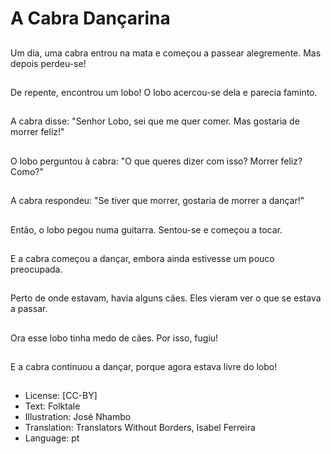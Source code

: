 # A Cabra Dançarina

##
Um dia, uma cabra entrou na mata e começou a passear alegremente. Mas depois perdeu-se!

##
De repente, encontrou um lobo! O lobo acercou-se dela e parecia faminto.

##
A cabra disse: "Senhor Lobo, sei que me quer comer. Mas gostaria de morrer feliz!"

##
O lobo perguntou à cabra: "O que queres dizer com isso? Morrer feliz? Como?"

##
A cabra respondeu: "Se tiver que morrer, gostaria de morrer a dançar!"

##
Então, o lobo pegou numa guitarra. Sentou-se e começou a tocar.

##
E a cabra começou a dançar, embora ainda estivesse um pouco preocupada.

##
Perto de onde estavam, havia alguns cães. Eles vieram ver o que se estava a passar.

##
Ora esse lobo tinha medo de cães. Por isso, fugiu!

##
E a cabra continuou a dançar, porque agora estava livre do lobo!

##
* License: [CC-BY]
* Text: Folktale
* Illustration: José Nhambo
* Translation: Translators Without Borders, Isabel Ferreira
* Language: pt
